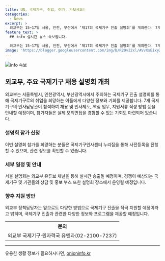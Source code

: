 ```yaml
---
title: UN, 국제기구, 취업, 여기, 가보세요!
categories:
  - News
excerpt: >
  외교부는 15~17일 서울, 인천, 부산에서 ‘제17회 국제기구 진출 설명회’를 개최한다. 7개 국제기구 인사담당관이 참석하여 채용 및 인사제도, 지원서류 작성 방법 등을 소개하고 모의면접도 진행할 예정이다. 이번 행사는 유튜브를 통해 실시간 중계되며, 국제기구 관련 정보는 외교부 누리집에서 확인할 수 있다. 외교부는 앞으로도 다양한 방법으로 국제기구 진출을 적극 지원할 예정이다. (자료출처=정책브리핑 www.korea.kr)
feature_text: >
  ## info 실시간 뉴스 속보입니다.

  외교부는 15~17일 서울, 인천, 부산에서 ‘제17회 국제기구 진출 설명회’를 개최한다. 7개 국제기구 인사담당관이 참석하여 채용 및 인사제도, 지원서류 작성 방법 등을 소개하고 모의면접도 진행할 예정이다. 이번 행사는 유튜브를 통해 실시간 중계되며, 국제기구 관련 정보는 외교부 누리집에서 확인할 수 있다. 외교부는 앞으로도 다양한 방법으로 국제기구 진출을 적극 지원할 예정이다. (자료출처=정책브리핑 www.korea.kr)
image: 'https://blogger.googleusercontent.com/img/b/R29vZ2xl/AVvXsEixyZcFfHzMRdzZMjFBmAUKJYCLCGyLL1o632UiGVXcaFdKo_bkvkuCioo0uUKlGfBVcT3P84aROyZIXSBEx3Aw5nCQ3pTgDom1WDC4m8eifvWiAmWEEVb4x6G_l8C0QH225ldMjyaFvpxGEBGNO37VmDTDMHGhJPq73UglMfDca1-0aw/s1600/blogspot.png'
---
```


<p><img src="https://blogger.googleusercontent.com/img/b/R29vZ2xl/AVvXsEixyZcFfHzMRdzZMjFBmAUKJYCLCGyLL1o632UiGVXcaFdKo_bkvkuCioo0uUKlGfBVcT3P84aROyZIXSBEx3Aw5nCQ3pTgDom1WDC4m8eifvWiAmWEEVb4x6G_l8C0QH225ldMjyaFvpxGEBGNO37VmDTDMHGhJPq73UglMfDca1-0aw/s1600/blogspot.png" alt="info 속보" /></p>

<h2 data-ke-size="size26">외교부, 주요 국제기구 채용 설명회 개최</h2>

<p data-ke-size="size16">외교부는 서울특별시, 인천광역시, 부산광역시에서 주최하는 국제기구 진출 설명회를 통해 국제기구로의 취업을 희망하는 이들에게 다양한 정보와 기회를 제공합니다. 7개 국제기구의 인사담당관이 참석하여 채용 및 인사제도, 핵심 업무, 지원서류 작성 방법 등을 안내할 예정이며, 참가자들은 실제 모의면접을 경험할 수 있는 기회도 마련되어 있습니다.</p>

<h3 data-ke-size="size24">설명회 참가 신청</h3>

<p data-ke-size="size16">이번 설명회 참가를 희망하는 분들은 국제기구인사센터 누리집을 통해 사전등록을 진행할 수 있으며, 관련 정보를 확인할 수 있습니다.</p>

<h3 data-ke-size="size24">세부 일정 및 안내</h3>

<p data-ke-size="size16">서울 설명회는 외교부 유튜브 채널을 통해 실시간 송출될 예정이며, 경쟁이 예상되는 국제기구 및 기관들의 상담 및 홍보 부스 또한 설명회 장소에서 운영될 예정입니다.</p>

<h3 data-ke-size="size24">향후 지원 방안</h3>

<p data-ke-size="size16">외교부 정책담당자는 앞으로도 다양한 방법으로 국제기구 진출을 적극 지원할 예정이라고 밝히며, 국제기구 진출과 관련한 다양한 정보와 프로그램을 제공할 예정입니다.</p>

<table>
    <tbody>
        <tr>
            <td style="text-align: center; height: 17px;"><b>문의</b></td>
        </tr>
        <tr>
            <td style="text-align: center; height: 17px;">외교부 국제기구·원자력국 유엔과(02-2100-7237)</td>
        </tr>
    </tbody>
</table>

<p><hr></p>
유용한 생활 정보가 필요하시다면, <a href="https://onioninfo.kr" rel="dofollow">onioninfo.kr</a>


